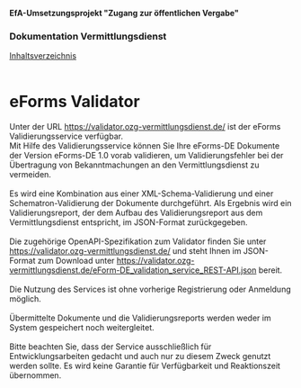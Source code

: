 **EfA-Umsetzungsprojekt "Zugang zur öffentlichen Vergabe"**
### Dokumentation Vermittlungsdienst
[Inhaltsverzeichnis](/Readme.md)
<br><br>

# eForms Validator

Unter der URL https://validator.ozg-vermittlungsdienst.de/ ist der eForms Validierungsservice verfügbar.<br>
Mit Hilfe des Validierungsservice können Sie Ihre eForms-DE Dokumente der Version eForms-DE 1.0 vorab validieren, um Validierungsfehler bei der Übertragung von Bekanntmachungen an den Vermittlungsdienst zu vermeiden.
<br><br>
Es wird eine Kombination aus einer XML-Schema-Validierung und einer Schematron-Validierung der Dokumente durchgeführt. Als Ergebnis wird ein Validierungsreport, der dem Aufbau des Validierungsreport aus dem Vermittlungsdienst entspricht, im JSON-Format zurückgegeben.
<br><br>
Die zugehörige OpenAPI-Spezifikation zum Validator finden Sie unter https://validator.ozg-vermittlungsdienst.de/ und steht Ihnen im JSON-Format zum Download unter https://validator.ozg-vermittlungsdienst.de/eForm-DE_validation_service_REST-API.json bereit.
<br><br>
Die Nutzung des Services ist ohne vorherige Registrierung oder Anmeldung möglich.
<br><br>
Übermittelte Dokumente und die Validierungsreports werden weder im System gespeichert noch weitergleitet.
<br><br>
Bitte beachten Sie, dass der Service ausschließlich für Entwicklungsarbeiten gedacht und auch nur zu diesem Zweck genutzt werden sollte. Es wird keine Garantie für Verfügbarkeit und Reaktionszeit übernommen.